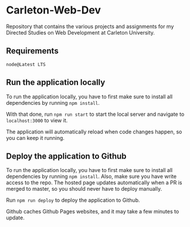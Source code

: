 # Carleton-Web-Dev
Repository that contains the various projects and assignments for my Directed Studies on Web Development at Carleton University.

## Requirements

`node@Latest LTS`

## Run the application locally

To run the application locally, you have to first make sure to install all dependencies by running `npm install`.

With that done, run `npm run start` to start the local server and navigate to `localhost:3000` to view it.

The application will automatically reload when code changes happen, so you can keep it running.

## Deploy the application to Github

To run the application locally, you have to first make sure to install all dependencies by running `npm install`. Also, make sure you have write access to the repo. The hosted page updates automatically when a PR is merged to master, so you should never have to deploy manually.

Run `npm run deploy` to deploy the application to Github.

Github caches Github Pages websites, and it may take a few minutes to update.